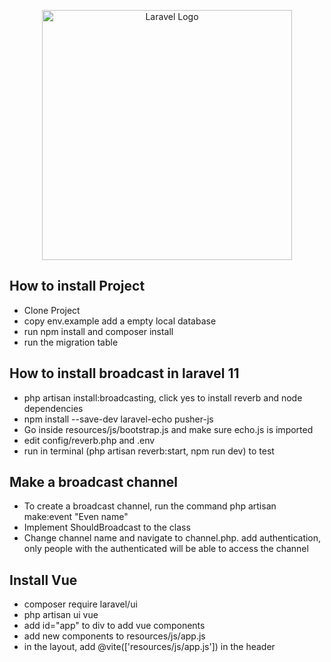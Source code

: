 <p align="center"><a href="https://laravel.com" target="_blank"><img src="https://raw.githubusercontent.com/laravel/art/master/logo-lockup/5%20SVG/2%20CMYK/1%20Full%20Color/laravel-logolockup-cmyk-red.svg" width="400" alt="Laravel Logo"></a></p>


## How to install Project

* Clone Project
* copy env.example add a empty local database
* run npm install and composer install
* run the migration table


## How to install broadcast in laravel 11

* php artisan install:broadcasting, click yes to install reverb and node dependencies
* npm install --save-dev laravel-echo pusher-js
* Go inside resources/js/bootstrap.js and make sure echo.js is imported
* edit config/reverb.php and .env
* run in terminal (php artisan reverb:start, npm run dev) to test

## Make a broadcast channel

* To create a broadcast channel, run the command php artisan make:event "Even name"
* Implement ShouldBroadcast to the class
* Change channel name and navigate to channel.php. add authentication, only people with the authenticated will be able to access the channel

## Install Vue

* composer require laravel/ui
* php artisan ui vue
* add id="app" to div to add vue components
* add new components to resources/js/app.js
* in the layout, add @vite(['resources/js/app.js']) in the header
